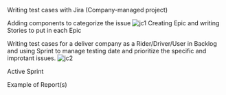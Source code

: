 Writing test cases with Jira (Company-managed project)

Adding components to categorize the issue
![jc1](https://github.com/jijdp/portfolio-details/assets/138129390/9510cf73-6e73-4d8c-8374-2f932fa1b013)
Creating Epic and writing Stories to put in each Epic

Writing test cases for a deliver company as a Rider/Driver/User in Backlog and using Sprint to manage testing date and prioritize the specific and improtant issues.
![jc2](https://github.com/jijdp/portfolio-details/assets/138129390/3cf4d92e-79b2-4fc3-8ef7-4ab92abd6462)



Active Sprint

Example of Report(s)
